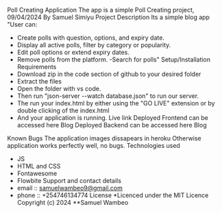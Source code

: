 Poll Creating Application
The app is a simple Poll Creating project, 09/04/2024
By Samuel Simiyu
Project Description
Its a simple blog app
"User can:
- Create polls with question, options, and expiry date.
- Display all active polls, filter by category or popularity.
- Edit poll options or extend expiry dates.
- Remove polls from the platform.
-Search for polls"
Setup/Installation Requirements
- Download zip in the code section of github to your desired folder
- Extract the files
- Open the folder with vs code.
- Then run "json-server --watch database.json" to run our server.
- The run your index.html by either using the "GO LIVE" extension or by double clicking of the index.html
- And your application is running.
Live link
Deployed Frontend can be accessed here Blog
Deployed Backend can be accessed here Blog

Known Bugs
The application images dissapears in heroku
Otherwise application works perfectly well, no bugs.
Technologies used
- JS
- HTML and CSS
- Fontawesome
- Flowbite
Support and contact details
- email :: samuelwambeo9@gmail.com
- phone :: +254746134774
License
*Licenced under the MIT Licence Copyright (c) 2024 **Samuel Wambeo